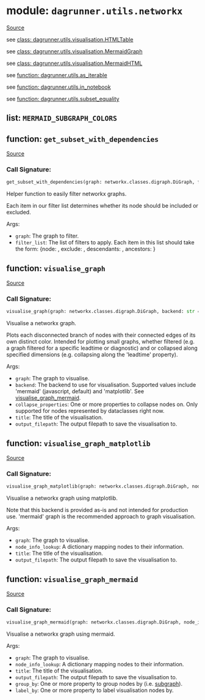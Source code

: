 # module: `dagrunner.utils.networkx`

[Source](../dagrunner/utils/networkx.py#L0)

see [class: dagrunner.utils.visualisation.HTMLTable](dagrunner.utils.visualisation.md#class-htmltable)

see [class: dagrunner.utils.visualisation.MermaidGraph](dagrunner.utils.visualisation.md#class-mermaidgraph)

see [class: dagrunner.utils.visualisation.MermaidHTML](dagrunner.utils.visualisation.md#class-mermaidhtml)

see [function: dagrunner.utils.as_iterable](dagrunner.utils.md#function-as_iterable)

see [function: dagrunner.utils.in_notebook](dagrunner.utils.md#function-in_notebook)

see [function: dagrunner.utils.subset_equality](dagrunner.utils.md#function-subset_equality)

## list: `MERMAID_SUBGRAPH_COLORS`

## function: `get_subset_with_dependencies`

[Source](../dagrunner/utils/networkx.py#L65)

### Call Signature:

```python
get_subset_with_dependencies(graph: networkx.classes.digraph.DiGraph, filter_list: Union[dict, Iterable[dict]])
```

Helper function to easily filter networkx graphs.

Each item in our filter list determines whether its node should be included or
excluded.

Args:
- `graph`: The graph to filter.
- `filter_list`: The list of filters to apply.
    Each item in this list should take the form:
        {node: <node>, exclude: <bool>, descendants: <bool>, ancestors: <bool>}

## function: `visualise_graph`

[Source](../dagrunner/utils/networkx.py#L370)

### Call Signature:

```python
visualise_graph(graph: networkx.classes.digraph.DiGraph, backend: str = 'mermaid', collapse_properties: Union[str, Iterable[str]] = None, title: str = None, output_filepath: str = None, **kwargs)
```

Visualise a networkx graph.

Plots each disconnected branch of nodes with their connected edges of its own
distinct color.  Intended for plotting small graphs, whether filtered (e.g. a graph
filtered for a specific leadtime or diagnostic) and or collapsed along specified
dimensions (e.g. collapsing along the 'leadtime' property).

Args:
- `graph`: The graph to visualise.
- `backend`: The backend to use for visualisation.  Supported values include
  'mermaid' (javascript, default) and 'matplotlib'.
  See [visualise_graph_mermaid](#function-visualise_graph_mermaid).
- `collapse_properties`: One or more properties to collapse nodes on.  Only
  supported for nodes represented by dataclasses right now.
- `title`: The title of the visualisation.
- `output_filepath`: The output filepath to save the visualisation to.

## function: `visualise_graph_matplotlib`

[Source](../dagrunner/utils/networkx.py#L127)

### Call Signature:

```python
visualise_graph_matplotlib(graph: networkx.classes.digraph.DiGraph, node_info_lookup: dict = None, title: str = None, output_filepath: str = None)
```

Visualise a networkx graph using matplotlib.

Note that this backend is provided as-is and not intended for production use.
'mermaid' graph is the recommended approach to graph visualisation.

Args:
- `graph`: The graph to visualise.
- `node_info_lookup`: A dictionary mapping nodes to their information.
- `title`: The title of the visualisation.
- `output_filepath`: The output filepath to save the visualisation to.

## function: `visualise_graph_mermaid`

[Source](../dagrunner/utils/networkx.py#L225)

### Call Signature:

```python
visualise_graph_mermaid(graph: networkx.classes.digraph.DiGraph, node_info_lookup: dict = None, title: str = None, output_filepath: str = None, group_by: Union[str, Iterable[str]] = None, label_by: Union[str, Iterable[str]] = None)
```

Visualise a networkx graph using mermaid.

Args:
- `graph`: The graph to visualise.
- `node_info_lookup`: A dictionary mapping nodes to their information.
- `title`: The title of the visualisation.
- `output_filepath`: The output filepath to save the visualisation to.
- `group_by`: One or more property to group nodes by (i.e.
  [subgraph](https://mermaid-js.github.io/mermaid/#/subgraph)).
- `label_by`: One or more property to label visualisation nodes by.

